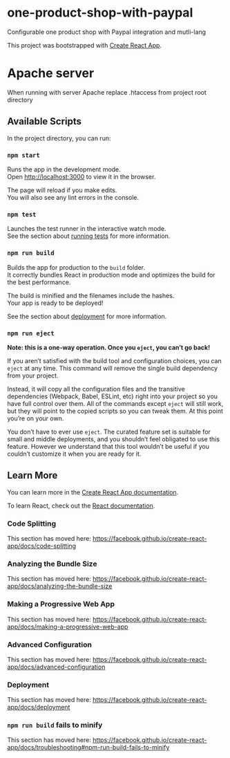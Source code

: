 # one-product-shop-with-paypal
Configurable one product shop with Paypal integration and mutli-lang

This project was bootstrapped with [Create React App](https://github.com/facebook/create-react-app).

# Apache server
When running with server Apache replace .htaccess from project root directory


## Available Scripts

In the project directory, you can run:

### `npm start`

Runs the app in the development mode.<br>
Open [http://localhost:3000](http://localhost:3000) to view it in the browser.

The page will reload if you make edits.<br>
You will also see any lint errors in the console.

### `npm test`

Launches the test runner in the interactive watch mode.<br>
See the section about [running tests](https://facebook.github.io/create-react-app/docs/running-tests) for more information.

### `npm run build`

Builds the app for production to the `build` folder.<br>
It correctly bundles React in production mode and optimizes the build for the best performance.

The build is minified and the filenames include the hashes.<br>
Your app is ready to be deployed!

See the section about [deployment](https://facebook.github.io/create-react-app/docs/deployment) for more information.

### `npm run eject`

**Note: this is a one-way operation. Once you `eject`, you can’t go back!**

If you aren’t satisfied with the build tool and configuration choices, you can `eject` at any time. This command will remove the single build dependency from your project.

Instead, it will copy all the configuration files and the transitive dependencies (Webpack, Babel, ESLint, etc) right into your project so you have full control over them. All of the commands except `eject` will still work, but they will point to the copied scripts so you can tweak them. At this point you’re on your own.

You don’t have to ever use `eject`. The curated feature set is suitable for small and middle deployments, and you shouldn’t feel obligated to use this feature. However we understand that this tool wouldn’t be useful if you couldn’t customize it when you are ready for it.

## Learn More

You can learn more in the [Create React App documentation](https://facebook.github.io/create-react-app/docs/getting-started).

To learn React, check out the [React documentation](https://reactjs.org/).

### Code Splitting

This section has moved here: https://facebook.github.io/create-react-app/docs/code-splitting

### Analyzing the Bundle Size

This section has moved here: https://facebook.github.io/create-react-app/docs/analyzing-the-bundle-size

### Making a Progressive Web App

This section has moved here: https://facebook.github.io/create-react-app/docs/making-a-progressive-web-app

### Advanced Configuration

This section has moved here: https://facebook.github.io/create-react-app/docs/advanced-configuration

### Deployment

This section has moved here: https://facebook.github.io/create-react-app/docs/deployment

### `npm run build` fails to minify

This section has moved here: https://facebook.github.io/create-react-app/docs/troubleshooting#npm-run-build-fails-to-minify
